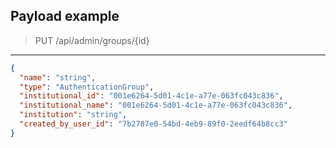 ## Payload example
> PUT /api/admin/groups/{id}
---

```json
{
  "name": "string",
  "type": "AuthenticationGroup",
  "institutional_id": "001e6264-5d01-4c1e-a77e-063fc043c836",
  "institutional_name": "001e6264-5d01-4c1e-a77e-063fc043c836",
  "institution": "string",
  "created_by_user_id": "7b2787e0-54bd-4eb9-89f0-2eedf64b8cc3"
}
```
